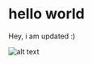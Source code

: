 # hello world

Hey, i am updated :)

![alt text](https://images.unsplash.com/photo-1612831197315-3e16a8fccd3c?ixid=MXwxMjA3fDF8MHxwaG90by1wYWdlfHx8fGVufDB8fHw%3D&ixlib=rb-1.2.1&auto=format&fit=crop&w=1405&q=80)